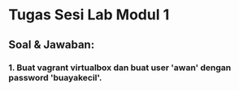 # Tugas Sesi Lab Modul 1
## Soal & Jawaban:
### 1. Buat vagrant virtualbox dan buat user 'awan' dengan password 'buayakecil'.